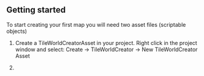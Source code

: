 ## Getting started

To start creating your first map you will need two asset files (scriptable objects)
1. Create a TileWorldCreatorAsset in your project.
    Right click in the project window and select: Create -> TileWorldCreator -> New TileWorldCreator Asset

2. 
